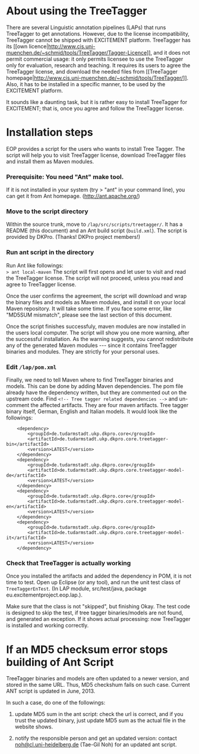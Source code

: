 # About using the TreeTagger 
There are several Linguistic annotation pipelines (LAPs) that runs TreeTagger to get annotations. However, due to the license incompatibility, TreeTagger cannot be shipped with EXCITEMENT platform. TreeTagger has its [[own licence|http://www.cis.uni-muenchen.de/~schmid/tools/TreeTagger/Tagger-Licence]], and it does not permit commercial usage: it only permits licensee to use the TreeTagger only for evaluation, research and teaching. It requires its users to agree the TreeTagger license, and download the needed files from [[TreeTagger homepage|http://www.cis.uni-muenchen.de/~schmid/tools/TreeTagger/]]. Also, it has to be installed in a specific manner, to be used by the EXCITEMENT platform. 

It sounds like a daunting task, but it is rather easy to install TreeTagger for EXCITEMENT; that is, once you agree and follow the TreeTagger license. 

# Installation steps 

EOP provides a script for the users who wants to install Tree Tagger. The script will help you to visit TreeTagger license, download TreeTagger files and install them as Maven modules. 

### Prerequisite: You need "Ant" make tool. 
If it is not installed in your system (try > "ant" in your command line), you can get it from Ant homepage. (http://ant.apache.org/)   

### Move to the script directory 
Within the source trunk, move to `/lap/src/scripts/treetagger/`. It has a README (this document) and an Ant build script (`build.xml`). The script is provided by DKPro. (Thanks! DKPro project members!) 

### Run ant script in the directory
Run Ant like followings:  
`> ant local-maven`
The script will first opens and let user to visit and read the TreeTagger license. The script will not proceed, unless you read and agree to TreeTagger license. 

Once the user confirms the agreement, the script will download and wrap the binary files and models as Maven modules, and install it on your local Maven repository. It will take some time. If you face some error, like "MD5SUM mismatch", please see the last section of this document. 

Once the script finishes successfuly, maven modules are now installed in the users local computer. The script will show you one more warning, after the successful installation. As the warning suggests, you cannot redistribute any of the generated Maven modules --- since it contains TreeTagger binaries and modules. They are strictly for your personal uses.  

### Edit `/lap/pom.xml` 
Finally, we need to tell Maven where to find TreeTagger binaries and models. This can be done by adding Maven dependencies. The pom file already have the dependency written, but they are commented out on the upstream code. Find 
`<!-- Tree tagger related dependencies -->` 
and un-comment the affected artifacts. They are four maven artifacts. Tree tagger binary itself, German, English and Italian models. It would look like the followings: 

    	<dependency>
     		<groupId>de.tudarmstadt.ukp.dkpro.core</groupId>
     		<artifactId>de.tudarmstadt.ukp.dkpro.core.treetagger-bin</artifactId>
     		<version>LATEST</version>
    	</dependency>
    	<dependency>
     		<groupId>de.tudarmstadt.ukp.dkpro.core</groupId>
     		<artifactId>de.tudarmstadt.ukp.dkpro.core.treetagger-model-de</artifactId>
     		<version>LATEST</version>
    	</dependency>
    	<dependency>
     		<groupId>de.tudarmstadt.ukp.dkpro.core</groupId>
     		<artifactId>de.tudarmstadt.ukp.dkpro.core.treetagger-model-en</artifactId>
     		<version>LATEST</version>
    	</dependency>
    	<dependency>
     		<groupId>de.tudarmstadt.ukp.dkpro.core</groupId>
     		<artifactId>de.tudarmstadt.ukp.dkpro.core.treetagger-model-it</artifactId>
     		<version>LATEST</version>
    	</dependency>

### Check that TreeTagger is actually working
Once you installed the artifacts and added the dependency in POM, it is not time to test. Open up Eclipse (or any tool), and run the unit test class of `TreeTaggerEnTest`. (In LAP module, src/test/java,
package eu.excitementproject.eop.lap.).  

Make sure that the class is not "skipped", but finishing Okay. The test code is designed to skip the test, if tree tagger binaries/models are not found, and generated an exception. If it shows actual
processing: now TreeTagger is installed and working correctly.  

# If an MD5 checksum error stops building of Ant Script 

TreeTagger binaries and models are often updated to a newer version, and stored in the same URL. Thus, MD5 checkshum fails on such case. Current ANT script is updated in June, 2013. 

In such a case, do one of the followings: 

1. update MD5 sum in the ant script: check the url is correct, and if you trust the updated binary, just update MD5 sum as the actual file in the website shows. 

2. notify the responsible person and get an updated version: contact noh@cl.uni-heidelberg.de (Tae-Gil Noh) for an updated ant script. 